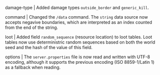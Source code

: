 damage-type | Added damage types `outside_border` and `generic_kill`.

command | Changed the `/data` command. The `string` data source now accepts negavive boundaries, which are interpreted as an index counted from the end of the string.

loot | Added field `random_sequence` (resource location) to loot tables. Loot tables now use deterministric random sequences based on both the world seed and the hash of the value of this field.

options | The `server.properties` file is now read and written with UTF-8 encoding, although it supports the previous encoding (ISO 8859-1/Latin 1) as a fallback when reading.
